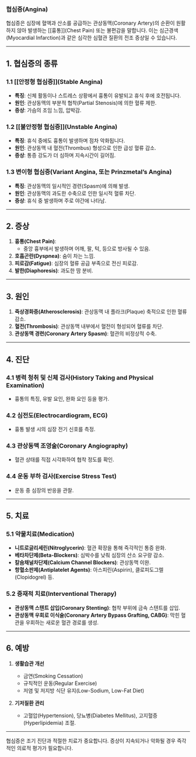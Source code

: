 ### 협심증(Angina)

협심증은 심장에 혈액과 산소를 공급하는 관상동맥(Coronary Artery)의 순환이 원활하지 않아 발생하는 [[흉통]](Chest Pain) 또는 불편감을 말합니다. 이는 심근경색(Myocardial Infarction)과 같은 심각한 심혈관 질환의 전조 증상일 수 있습니다.

---

## 1. **협심증의 종류**

### 1.1 [[안정형 협심증]](Stable Angina)

- **특징**: 신체 활동이나 스트레스 상황에서 흉통이 유발되고 휴식 후에 호전됩니다.
- **원인**: 관상동맥의 부분적 협착(Partial Stenosis)에 의한 혈류 제한.
- **증상**: 가슴의 조임 느낌, 압박감.

### 1.2 [[불안정형 협심증]](Unstable Angina)

- **특징**: 휴식 중에도 흉통이 발생하며 점차 악화됩니다.
- **원인**: 관상동맥 내 혈전(Thrombus) 형성으로 인한 급성 혈류 감소.
- **증상**: 통증 강도가 더 심하며 지속시간이 길어짐.

### 1.3 변이형 협심증(Variant Angina, 또는 Prinzmetal’s Angina)

- **특징**: 관상동맥의 일시적인 경련(Spasm)에 의해 발생.
- **원인**: 관상동맥의 과도한 수축으로 인한 일시적 혈류 차단.
- **증상**: 휴식 중 발생하며 주로 야간에 나타남.

---

## 2. **증상**

1. **흉통(Chest Pain)**:
    - 중앙 흉부에서 발생하며 어깨, 팔, 턱, 등으로 방사될 수 있음.
2. **호흡곤란(Dyspnea)**: 숨이 차는 느낌.
3. **피로감(Fatigue)**: 심장의 혈류 공급 부족으로 전신 피로감.
4. **발한(Diaphoresis)**: 과도한 땀 분비.

---

## 3. **원인**

1. **죽상경화증(Atherosclerosis)**: 관상동맥 내 플라크(Plaque) 축적으로 인한 혈류 감소.
2. **혈전(Thrombosis)**: 관상동맥 내부에서 혈전이 형성되어 혈류를 차단.
3. **관상동맥 경련(Coronary Artery Spasm)**: 혈관의 비정상적 수축.

---

## 4. **진단**

### 4.1 병력 청취 및 신체 검사(History Taking and Physical Examination)

- 흉통의 특징, 유발 요인, 완화 요인 등을 평가.

### 4.2 심전도(Electrocardiogram, ECG)

- 흉통 발생 시의 심장 전기 신호를 측정.

### 4.3 관상동맥 조영술(Coronary Angiography)

- 혈관 상태를 직접 시각화하여 협착 정도를 확인.

### 4.4 운동 부하 검사(Exercise Stress Test)

- 운동 중 심장의 반응을 관찰.

---

## 5. **치료**

### 5.1 약물치료(Medication)

- **니트로글리세린(Nitroglycerin)**: 혈관 확장을 통해 즉각적인 통증 완화.
- **베타차단제(Beta-Blockers)**: 심박수를 낮춰 심장의 산소 요구량 감소.
- **칼슘채널차단제(Calcium Channel Blockers)**: 관상동맥 이완.
- **항혈소판제(Antiplatelet Agents)**: 아스피린(Aspirin), 클로피도그렐(Clopidogrel) 등.

### 5.2 중재적 치료(Interventional Therapy)

- **관상동맥 스텐트 삽입(Coronary Stenting)**: 협착 부위에 금속 스텐트를 삽입.
- **관상동맥 우회로 이식술(Coronary Artery Bypass Grafting, CABG)**: 막힌 혈관을 우회하는 새로운 혈관 경로를 생성.

---

## 6. **예방**

1. **생활습관 개선**
    
    - 금연(Smoking Cessation)
    - 규칙적인 운동(Regular Exercise)
    - 저염 및 저지방 식단 유지(Low-Sodium, Low-Fat Diet)
2. **기저질환 관리**
    
    - 고혈압(Hypertension), 당뇨병(Diabetes Mellitus), 고지혈증(Hyperlipidemia) 조절.

---

협심증은 조기 진단과 적절한 치료가 중요합니다. 증상이 지속되거나 악화될 경우 즉각적인 의료적 평가가 필요합니다.